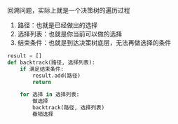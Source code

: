 回溯问题，实际上就是一个决策树的遍历过程
1. 路径：也就是已经做出的选择
2. 选择列表：也就是你当前可以做的选择
3. 结束条件：也就是到达决策树底层，无法再做选择的条件
```python
result = []
def backtrack(路径, 选择列表):
	if 满足结束条件:
		result.add(路径)
		return

	for 选择 in 选择列表:
		做选择
		backtrack(路径, 选择列表)
		撤销选择
```
